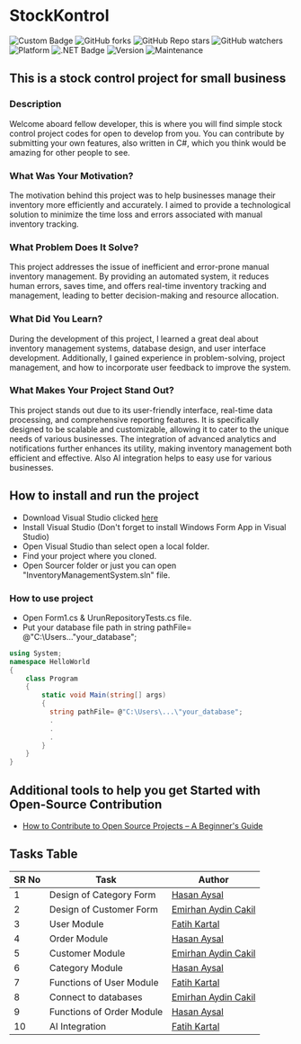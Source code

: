 # StockKontrol
![Custom Badge](https://img.shields.io/badge/Firat-University-red.svg)
![GitHub forks](https://img.shields.io/github/forks/emircakil/StockKontrol)
![GitHub Repo stars](https://img.shields.io/github/stars/emircakil/StockKontrol)
![GitHub watchers](https://img.shields.io/github/watchers/emircakil/StockKontrol)
![Platform](https://img.shields.io/badge/platform-.NET-yellow.svg)
![.NET Badge](https://img.shields.io/badge/.NET-8.0-blue.svg)
![Version](https://img.shields.io/badge/version-1.2.12-purple.svg)
![Maintenance](https://img.shields.io/maintenance/yes/2024.svg)

## This is a stock control project for small business

### Description

Welcome aboard fellow developer, this is where you will find simple stock control project codes for open to develop from you.
You can contribute by submitting your own features, also written in C#, which you think would be amazing for other
people to see.

### What Was Your Motivation?
The motivation behind this project was to help businesses manage their inventory more efficiently and accurately. I aimed to provide a technological solution to minimize the time loss and errors associated with manual inventory tracking.



### What Problem Does It Solve?
This project addresses the issue of inefficient and error-prone manual inventory management. By providing an automated system, it reduces human errors, saves time, and offers real-time inventory tracking and management, leading to better decision-making and resource allocation.

### What Did You Learn?
During the development of this project, I learned a great deal about inventory management systems, database design, and user interface development. Additionally, I gained experience in problem-solving, project management, and how to incorporate user feedback to improve the system.

### What Makes Your Project Stand Out?
This project stands out due to its user-friendly interface, real-time data processing, and comprehensive reporting features. It is specifically designed to be scalable and customizable, allowing it to cater to the unique needs of various businesses. The integration of advanced analytics and notifications further enhances its utility, making inventory management both efficient and effective. Also AI integration helps to easy use for various businesses.

## How to install and run the project
- Download Visual Studio clicked [here](https://visualstudio.microsoft.com/tr/downloads/)  
- Install Visual Studio (Don't forget to install Windows Form App in Visual Studio)  
- Open Visual Studio than select open a local folder.  
- Find your project where you cloned.  
- Open Sourcer folder or just you can open "InventoryManagementSystem.sln" file.  
 ### How to use project
 - Open Form1.cs & UrunRepositoryTests.cs file.
 - Put your database file path in string pathFile= @"C:\Users\...\"your_database";
```csharp
using System;
namespace HelloWorld
{
    class Program
    {
        static void Main(string[] args)
        {
          string pathFile= @"C:\Users\...\"your_database";
          .
          .
          .
        }
    }
}
```
## Additional tools to help you get Started with Open-Source Contribution
- [How to Contribute to Open Source Projects – A Beginner's Guide](https://www.freecodecamp.org/news/how-to-contribute-to-open-source-projects-beginners-guide/)

## Tasks Table

| SR No | Task                                                                                                                                           | Author                                                      |
|-------|---------------------------------------------------------------------------------------------------------------------------------------------------|-------------------------------------------------------------|
| 1     | Design of Category Form                                  | [Hasan Aysal](https://github.com/hasannaysall)                    |
| 2     | Design of Customer Form                                 | [Emirhan Aydin Cakil](https://github.com/emircakil)                   |
| 3     | User Module                                | [Fatih Kartal](https://github.com/MrEaglee)                 |
| 4     | Order Module                                 | [Hasan Aysal](https://github.com/hasannaysall)                  |
| 5     | Customer Module                                 | [Emirhan Aydin Cakil](https://github.com/emircakil)                   |
| 6     | Category Module                                 | [Hasan Aysal](https://github.com/hasannaysall)                   |
| 7     | Functions of User Module                                 | [Fatih Kartal](https://github.com/MrEaglee)                   |
| 8     | Connect to databases                                 | [Emirhan Aydin Cakil](https://github.com/emircakil)                   |
| 9     | Functions of Order Module                                 | [Hasan Aysal](https://github.com/hasannaysall)                   |
| 10     | AI Integration                              | [Fatih Kartal](https://github.com/MrEaglee)                 |



